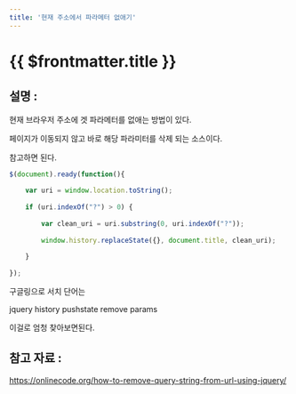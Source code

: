 ```yaml
---
title: '현재 주소에서 파라메터 없애기'
---
```


# {{ $frontmatter.title }}


## 설명 :

현재 브라우저 주소에 겟 파라메터를 없애는 방법이 있다.

페이지가 이동되지 않고 바로 해당 파라미터를 삭제 되는 소스이다.

참고하면 된다.


```js
$(document).ready(function(){
 
    var uri = window.location.toString();
 
    if (uri.indexOf("?") > 0) {
 
        var clean_uri = uri.substring(0, uri.indexOf("?"));
 
        window.history.replaceState({}, document.title, clean_uri);
 
    }
 
});
```





구글링으로 서치 단어는 

jquery history pushstate remove params

이걸로 엄청 찾아보면된다.



## 참고 자료 :

https://onlinecode.org/how-to-remove-query-string-from-url-using-jquery/










